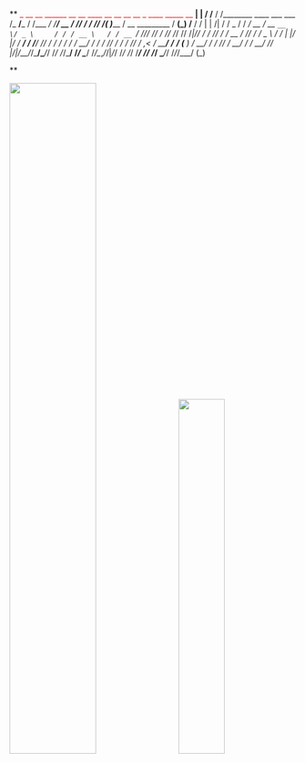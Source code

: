 **
<span style="color: red">_       __     __                             ______         __      __   ____  __ __  __ __ _          ____             _____ __        __</span>
| |     / /__  / /________  ____ ___  ___     /_  __/___     / /___ _/ /__/ __ \/ // / / // /( )_____   / __ \_________  / __(_) /__     / /
| | /| / / _ \/ / ___/ __ \/ __ `__ \/ _ \     / / / __ \   / / __ `/ //_/ /_/ / // /_/ // /_|// ___/  / /_/ / ___/ __ \/ /_/ / / _ \   / / 
| |/ |/ /  __/ / /__/ /_/ / / / / / /  __/    / / / /_/ /  / / /_/ / ,< / ____/__  __/__  __/ (__  )  / ____/ /  / /_/ / __/ / /  __/  /_/  
|__/|__/\___/_/\___/\____/_/ /_/ /_/\___/    /_/  \____/  /_/\__,_/_/|_/_/      /_/    /_/   /____/  /_/   /_/   \____/_/ /_/_/\___/  (_)   
                                                                                                                                            
**

<div class='container'>
<img style="height: auto; width: 55%;" class="img" src="https://github-readme-stats.vercel.app/api?username=lakP44&show_icons=true&theme=blue-green" />
&nbsp;
&nbsp;
<img style="height: auto; width: 40%;" class="img" src="https://github-readme-stats.vercel.app/api/top-langs/?username=lakP44&theme=blue-green&langs_count=8&layout=compact" /></div>
</div>

<!--**lakP44/lakP44** is a ✨ _special_ ✨ repository because its `README.md` (this file) appears on your GitHub profile.

Here are some ideas to get you started:

- 🔭 I’m currently working on ...
- 🌱 I’m currently learning ...
- 👯 I’m looking to collaborate on ...
- 🤔 I’m looking for help with ...
- 💬 Ask me about ...
- 📫 How to reach me: ...
- 😄 Pronouns: ...
- ⚡ Fun fact: ...
-->

